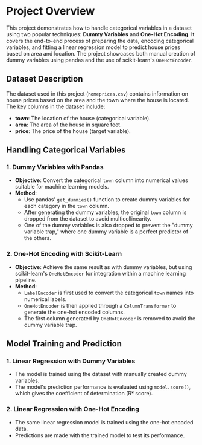 
# Project Overview

This project demonstrates how to handle categorical variables in a dataset using two popular techniques: **Dummy Variables** and **One-Hot Encoding**. It covers the end-to-end process of preparing the data, encoding categorical variables, and fitting a linear regression model to predict house prices based on area and location. The project showcases both manual creation of dummy variables using pandas and the use of scikit-learn's `OneHotEncoder`.

## Dataset Description

The dataset used in this project (`homeprices.csv`) contains information on house prices based on the area and the town where the house is located. The key columns in the dataset include:

- **town**: The location of the house (categorical variable).
- **area**: The area of the house in square feet.
- **price**: The price of the house (target variable).

## Handling Categorical Variables

### 1. Dummy Variables with Pandas

- **Objective**: Convert the categorical `town` column into numerical values suitable for machine learning models.
- **Method**: 
  - Use pandas' `get_dummies()` function to create dummy variables for each category in the `town` column.
  - After generating the dummy variables, the original `town` column is dropped from the dataset to avoid multicollinearity.
  - One of the dummy variables is also dropped to prevent the "dummy variable trap," where one dummy variable is a perfect predictor of the others.

### 2. One-Hot Encoding with Scikit-Learn

- **Objective**: Achieve the same result as with dummy variables, but using scikit-learn's `OneHotEncoder` for integration within a machine learning pipeline.
- **Method**: 
  - `LabelEncoder` is first used to convert the categorical `town` names into numerical labels.
  - `OneHotEncoder` is then applied through a `ColumnTransformer` to generate the one-hot encoded columns.
  - The first column generated by `OneHotEncoder` is removed to avoid the dummy variable trap.

## Model Training and Prediction

### 1. Linear Regression with Dummy Variables

- The model is trained using the dataset with manually created dummy variables.
- The model's prediction performance is evaluated using `model.score()`, which gives the coefficient of determination (R² score).

### 2. Linear Regression with One-Hot Encoding

- The same linear regression model is trained using the one-hot encoded data.
- Predictions are made with the trained model to test its performance.
